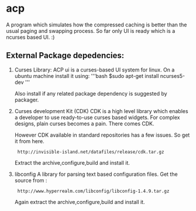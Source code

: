 acp
===

A program which simulates how the compressed caching is better than the usual
paging and swapping process. So far only UI is ready which is a ncurses based
UI. :)

External Package depedencies:
----------------------------
1. Curses Library:
	ACP ui is a curses-based UI system for linux. On a ubuntu machine install
	it using:
	'''bash
	$sudo apt-get install ncurses5-dev
	'''

	Also install if any related package dependency is suggested by packager.

2. Curses development Kit (CDK)
	CDK is a high level library which enables a developer to use ready-to-use
	curses based widgets. For complex designs, plain curses becomes a pain. 
	There comes CDK.

	However CDK available in standard repositories has a few issues. So get 
	it from here. 

		http://invisible-island.net/datafiles/release/cdk.tar.gz

	Extract the archive,configure,build and install it.

3. libconfig
	A library for parsing text based configuration files. Get the source 
	from :

		http://www.hyperrealm.com/libconfig/libconfig-1.4.9.tar.gz
	
	Again extract the archive,configure,build and install it.
